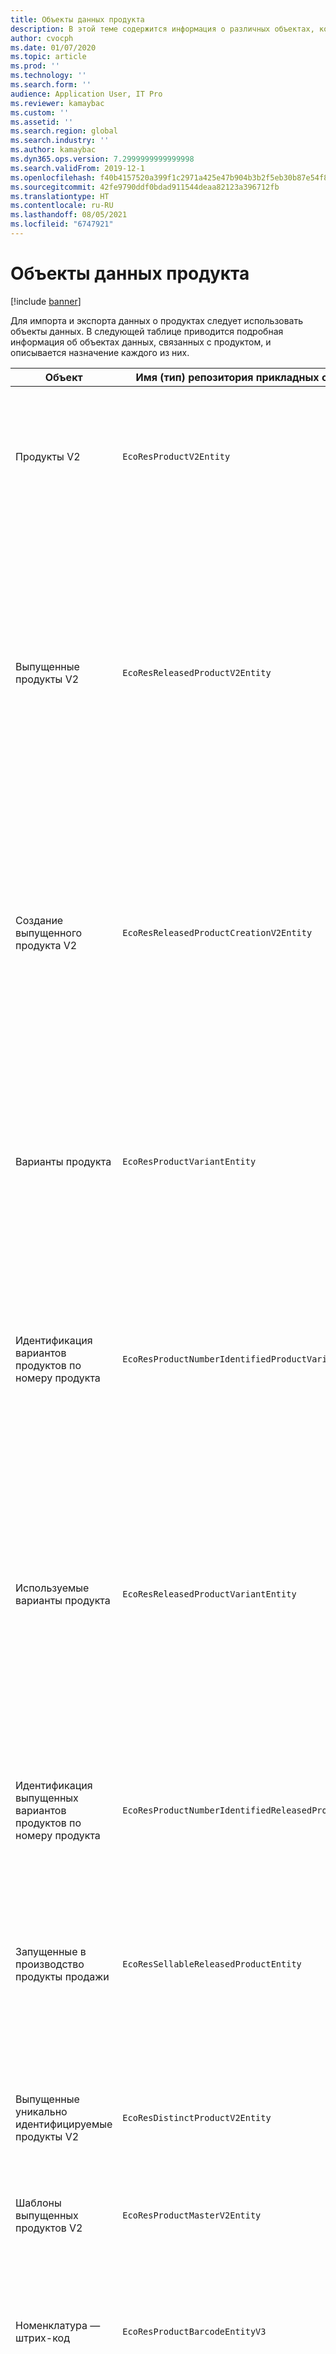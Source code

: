 ```yaml
---
title: Объекты данных продукта
description: В этой теме содержится информация о различных объектах, которые могут быть использованы для импорта и экспорта данных о продукции.
author: cvocph
ms.date: 01/07/2020
ms.topic: article
ms.prod: ''
ms.technology: ''
ms.search.form: ''
audience: Application User, IT Pro
ms.reviewer: kamaybac
ms.custom: ''
ms.assetid: ''
ms.search.region: global
ms.search.industry: ''
ms.author: kamaybac
ms.dyn365.ops.version: 7.2999999999999998
ms.search.validFrom: 2019-12-1
ms.openlocfilehash: f40b4157520a399f1c2971a425e47b904b3b2f5eb30b87e54f8b810647bcdaeb
ms.sourcegitcommit: 42fe9790ddf0bdad911544deaa82123a396712fb
ms.translationtype: HT
ms.contentlocale: ru-RU
ms.lasthandoff: 08/05/2021
ms.locfileid: "6747921"
---
```

# <a name="product-data-entities"></a>Объекты данных продукта

[!include [banner](../includes/banner.md)]

Для импорта и экспорта данных о продуктах следует использовать объекты данных. В следующей таблице приводится подробная информация об объектах данных, связанных с продуктом, и описывается назначение каждого из них.

| Объект | Имя (тип) репозитория прикладных объектов (AOT) | Основание |
|--------|-------------------------------------------|-------|
| Продукты V2 | `EcoResProductV2Entity` | Этот объект используется для импорта и экспорта общих уникально идентифицируемых продуктов и шаблонов продуктов. Это позволяет обновлять. Не поддерживает операции SQL на основе наборов. Включено для протокола OData. |
| Выпущенные продукты V2 | `EcoResReleasedProductV2Entity` | Этот объект используется для импорта и экспорта выпущенных уникально идентифицируемых продуктов и шаблонов продуктов. Это позволяет обновлять. Требуется, чтобы общий продукт уже был создан. При импорте нового выпущенного продукта происходит выпуск общего продукта. Существуют также отдельные объекты, которые могут быть использованы для импорта и экспорта выпущенных шаблонов продуктов и выпущенных уникальных вариантов. Этот объект не поддерживает операции SQL на основе наборов и удаление операций. Включено для OData. |
| Создание выпущенного продукта V2 | `EcoResReleasedProductCreationV2Entity` | Этот объект используется для импорта общих продуктов и выпущенных продуктов за один шаг. Хотя он поддерживает экспорт, это не рекомендуется, потому что целью объекта является создание продукта. Не поддерживает обновления. Поддерживает ограниченный набор полей (поля, которые доступны в диалоговом окне создания продукта). Не поддерживает операции SQL на основе наборов. Не предоставляется через OData. |
| Варианты продукта | `EcoResProductVariantEntity` | Этот объект используется для импорта и экспорта вариантов общего продукта. Это позволяет обновлять. Требует, чтобы значения аналитики уже были созданы. Ключом интеграции является шаблон продукта плюс аналитики продукта. Этот объект поддерживает операции SQL на основе наборов. Включено для OData. Поддерживает операции удаления. Он не может быть расширен за счет добавления новых аналитик продукта. |
| Идентификация вариантов продуктов по номеру продукта | `EcoResProductNumberIdentifiedProductVariantEntity` | Этот объект используется для импорта и экспорта вариантов общего продукта. Это позволяет обновлять. Требует, чтобы значения аналитики уже были созданы. Ключом интеграции является номер продукта (в то время как ключом интеграции для объекта **Варианты продукта** является шаблон продукта плюс аналитики продукта). |
| Используемые варианты продукта | `EcoResReleasedProductVariantEntity` | Этот объект используется для импорта и экспорта выпущенных вариантов продукта. Это позволяет обновлять. Требуется, чтобы варианты общего продукта уже были созданы. При импорте нового выпущенного варианта продукта происходит выпуск общего варианта продукта. Этот объект поддерживает операции SQL на основе наборов. Включено для OData. Хотя он поддерживает операции удаления, в настоящее время данные повреждаются из-за ошибки текущей платформы. Этот объект не может быть расширен за счет добавления новых аналитик продукта. |
| Идентификация выпущенных вариантов продуктов по номеру продукта | `EcoResProductNumberIdentifiedReleasedProductVariantEntity` | Этот объект похож на объект **Выпущенные варианты продукта**, однако ключом интеграции является номер продукта, а не шаблон продукта плюс аналитики продукта. Он не может быть расширен за счет добавления новых аналитик продукта. |
| Запущенные в производство продукты продажи | `EcoResSellableReleasedProductEntity` | Этот объект используется для экспорта только продаваемых продуктов. Продукты, которые могут продаваться, — это продукты, имеющие информацию, необходимую для использования в заказе на продажу. Те же правила применяются при проверке продукта с помощью функции **Проверить** на странице **Выпущенные продукты**. |
| Выпущенные уникально идентифицируемые продукты V2 | `EcoResDistinctProductV2Entity` | Этот объект используется для экспорта только уникально идентифицируемых продуктов. Такие уникально идентифицируемые продукты могут быть продуктами, продуктами подтипа и вариантами продукта. |
| Шаблоны выпущенных продуктов V2 | `EcoResProductMasterV2Entity` | Этот объект используется для импорта и экспорта шаблонов продукта. Он не включен для управления данными. |
| Номенклатура — штрих-код | `EcoResProductBarcodeEntityV3` | Этот объект используется для экспорта продуктов и штрих-кодов. Эта сущность не позволяет отслеживать изменения, обновлять или удалять. Чтобы использовать отслеживание изменений, обновления или удаления в штрих-кодах, используйте сущность **Ассоциация "номенклатура — штрих-код"**. |
| Ассоциация "номенклатура — штрихкод" | `EcoResProductBarcodeAssociationEntity` | Этот объект используется для экспорта продуктов и штрих-кодов. Она позволяет отслеживать изменения, обновлять и удалять. Чтобы использовать эту сущность, функция *улучшения "номенклатура — штрих-код"* должна быть включена в [управлении функциями](../../fin-ops-core/fin-ops/get-started/feature-management/feature-management-overview.md). Ее ключ сущности — `AssociationID`, который создает связь между штрих-кодом и продуктом. Чтобы добавить поддержку для этого ключа, при включении функции таблица `InventitemBarcodeAssociation` будет заполнена для существующих данных штрих-кодов номенклатур. Таблица заполняется пакетным заданием, и если таблица штрих-кодов имеет большое число записей, выполнение пакетного задания может занять значительное время. Поэтому рекомендуется запланировать включение этой функции (и, таким образом, запустить пакетное задание) в такое время, которое удовлетворяет вашему бизнес-графику. |
| Состояния жизненного цикла продукта | `EcoResProductLifecycleSateEntity` | Этот объект используется для импорта и экспорта различных состояний жизненного цикла продукта, которые могут быть назначены продукту. |

> [!NOTE]
> Вы можете использовать информационный объект **Выпущенные продукты V2** для импорта продуктов в систему только в том случае, если общий продукт уже создан. В противном случае для импорта продуктов в систему необходимо использовать информационный объект **Создание продукта**.


[!INCLUDE[footer-include](../../includes/footer-banner.md)]